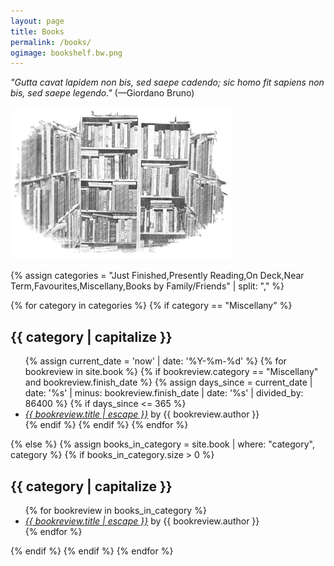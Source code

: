 ```yaml
---
layout: page
title: Books
permalink: /books/
ogimage: bookshelf.bw.png
---
```

<p><i>"Gutta cavat lapidem non bis, sed saepe cadendo; sic homo fit sapiens non bis, sed saepe legendo."</i> (—Giordano Bruno)</p>

<p><img src="/assets/og/bookshelf.bw.png" alt="bookshelf" width="70%" height="70%"></p>

{% assign categories = "Just Finished,Presently Reading,On Deck,Near Term,Favourites,Miscellany,Books by Family/Friends" | split: "," %}

{% for category in categories %}
  {% if category == "Miscellany" %}
    <h2>{{ category | capitalize }}</h2>
    <ul class="more-space">
    {% assign current_date = 'now' | date: '%Y-%m-%d' %}
    {% for bookreview in site.book %}
      {% if bookreview.category == "Miscellany" and bookreview.finish_date %}
        {% assign days_since = current_date | date: '%s' | minus: bookreview.finish_date | date: '%s' | divided_by: 86400 %}
        {% if days_since <= 365 %}
          <li><i><a class="bookreview-link" href="{{ bookreview.url | relative_url }}">{{ bookreview.title | escape }}</a></i> by {{ bookreview.author }}</li>
        {% endif %}
      {% endif %}
    {% endfor %}
    </ul>
  {% else %}
    {% assign books_in_category = site.book | where: "category", category %}
    {% if books_in_category.size > 0 %}
      <h2>{{ category | capitalize }}</h2>
      <ul class="more-space">
      {% for bookreview in books_in_category %}
        <li><i><a class="bookreview-link" href="{{ bookreview.url | relative_url }}">{{ bookreview.title | escape }}</a></i> by {{ bookreview.author }}</li>
      {% endfor %}
      </ul>
    {% endif %}
  {% endif %}
{% endfor %}
